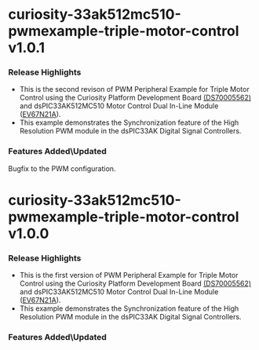 # curiosity-33ak512mc510-pwmexample-triple-motor-control v1.0.1
### Release Highlights
- This is the second revison of PWM Peripheral Example for Triple Motor Control using the Curiosity Platform Development Board [(DS70005562)](https://ww1.microchip.com/downloads/aemDocuments/documents/MCU16/ProductDocuments/UserGuides/Curiosity-Platform-Development-Board-Users-Guide-DS70005562.pdf) and dsPIC33AK512MC510 Motor Control Dual In-Line Module ([EV67N21A](https://www.microchip.com/en-us/development-tool/ev67n21a)).
- This example demonstrates the Synchronization feature of the High Resolution PWM module in the dsPIC33AK Digital Signal Controllers.


### Features Added\Updated
Bugfix to the PWM configuration.

# curiosity-33ak512mc510-pwmexample-triple-motor-control v1.0.0
### Release Highlights
- This is the first version of PWM Peripheral Example for Triple Motor Control using the Curiosity Platform Development Board [(DS70005562)](https://ww1.microchip.com/downloads/aemDocuments/documents/MCU16/ProductDocuments/UserGuides/Curiosity-Platform-Development-Board-Users-Guide-DS70005562.pdf) and dsPIC33AK512MC510 Motor Control Dual In-Line Module ([EV67N21A](https://www.microchip.com/en-us/development-tool/ev67n21a)).
- This example demonstrates the Synchronization feature of the High Resolution PWM module in the dsPIC33AK Digital Signal Controllers.



### Features Added\Updated



